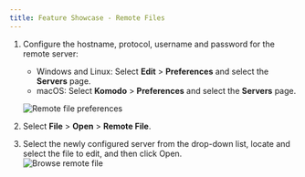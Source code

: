 ```yaml
---
title: Feature Showcase - Remote Files
---
```


1. Configure the hostname, protocol, username and password for the remote server:

    *   Windows and Linux: Select **Edit** > **Preferences** and select the **Servers** page.
    *   macOS: Select **Komodo** > **Preferences** and select the **Servers** page.

    ![Remote file preferences](/images/tourlet_remote_files_pref.png)

1. Select **File**  > **Open** > **Remote File**.                                                     

1. Select the newly configured server from the drop-down list, locate and select the file to edit, and then click Open.     
    ![Browse remote file](/images/tourlet_remote_files_browse.png)
